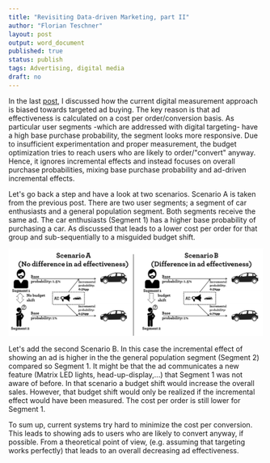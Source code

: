 ```yaml
---
title: "Revisiting Data-driven Marketing, part II"
author: "Florian Teschner"
layout: post
output: word_document
published: true
status: publish
tags: Advertising, digital media
draft: no
---
```

 
 
 
In the last [post](http://flovv.github.io/Targeting/), I discussed how the current digital measurement approach is biased towards targeted ad buying.
The key reason is that ad effectiveness is calculated on a cost per order/conversion basis. As particular user segments -which are addressed with digital targeting- have a high base purchase probability, the segment looks more responsive. Due to insufficient experimentation and proper measurement, the budget optimization tries to reach users who are likely to order/"convert" anyway. Hence, it ignores incremental effects and instead focuses on overall purchase probabilities, mixing base purchase probability and ad-driven incremental effects.
 
 
Let's go back a step and have a look at two scenarios. Scenario A is taken from the previous post. There are two user segments; a segment of car enthusiasts and a general population segment. Both segments receive the same ad. The car enthusiasts (Segment 1) has a higher base probability of purchasing a car. As discussed that leads to a lower cost per order for that group and sub-sequentially to a misguided budget shift. 
 
![Example of ad effectiveness](/figures/targeting2.png)
 
Let's add the second Scenario B. In this case the incremental effect of showing an ad is higher in the the general population segment (Segment 2) compared so Segment 1. It might be that the ad communicates a new feature (Matrix LED lights, head-up-display,...) that Segment 1 was not aware of before. In that scenario a budget shift would increase the overall sales. However, that budget shift would only be realized if the incremental effect would have been measured. The cost per order is still lower for Segment 1.
 
 
To sum up, current systems try hard to minimize the cost per conversion. This leads to showing ads to users who are likely to convert anyway, if possible. From a theoretical point of view, (e.g. assuming that targeting works perfectly) that leads to an overall decreasing ad effectiveness.
 
 
 
